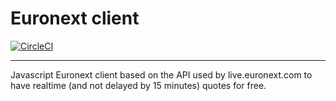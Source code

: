# Euronext client
[![CircleCI](https://circleci.com/gh/ulysseg/euronext-client.svg?style=svg)](https://circleci.com/gh/ulysseg/euronext-client)

---

Javascript Euronext client based on the API used by live.euronext.com to have realtime (and not delayed by 15 minutes) quotes for free.